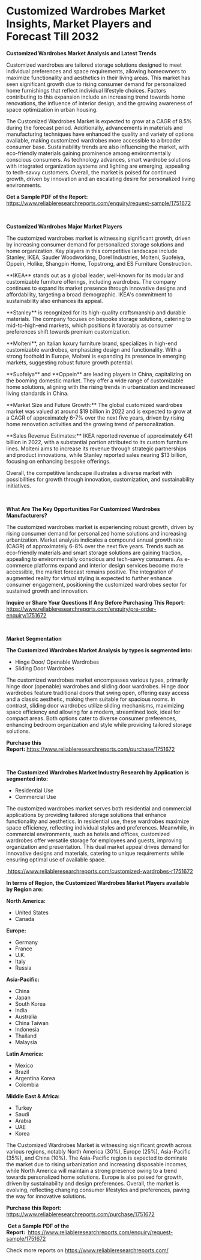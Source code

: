 <p><h1>Customized Wardrobes Market Insights, Market Players and Forecast Till 2032</h1></p><p><strong>Customized Wardrobes Market Analysis and Latest Trends</strong></p>
<p><p>Customized wardrobes are tailored storage solutions designed to meet individual preferences and space requirements, allowing homeowners to maximize functionality and aesthetics in their living areas. This market has seen significant growth due to rising consumer demand for personalized home furnishings that reflect individual lifestyle choices. Factors contributing to this expansion include an increasing trend towards home renovations, the influence of interior design, and the growing awareness of space optimization in urban housing.</p><p>The Customized Wardrobes Market is expected to grow at a CAGR of 8.5% during the forecast period. Additionally, advancements in materials and manufacturing techniques have enhanced the quality and variety of options available, making customized wardrobes more accessible to a broader consumer base. Sustainability trends are also influencing the market, with eco-friendly materials gaining prominence among environmentally conscious consumers. As technology advances, smart wardrobe solutions with integrated organization systems and lighting are emerging, appealing to tech-savvy customers. Overall, the market is poised for continued growth, driven by innovation and an escalating desire for personalized living environments.</p></p>
<p><strong>Get a Sample PDF of the Report:&nbsp;</strong> <a href="https://www.reliableresearchreports.com/enquiry/request-sample/1751672?utm_campaign=3009&utm_medium=2&utm_source=Github&utm_content=ia&utm_term=04042025&utm_id=customized-wardrobes">https://www.reliableresearchreports.com/enquiry/request-sample/1751672</a></p>
<p>&nbsp;</p>
<p><strong>Customized Wardrobes Major Market Players</strong></p>
<p><p>The customized wardrobes market is witnessing significant growth, driven by increasing consumer demand for personalized storage solutions and home organization. Key players in this competitive landscape include Stanley, IKEA, Sauder Woodworking, Dorel Industries, Molteni, Suofeiya, Oppein, Holike, Shangpin Home, Topstrong, and ES Furniture Construction.</p><p>**IKEA** stands out as a global leader, well-known for its modular and customizable furniture offerings, including wardrobes. The company continues to expand its market presence through innovative designs and affordability, targeting a broad demographic. IKEA's commitment to sustainability also enhances its appeal.</p><p>**Stanley** is recognized for its high-quality craftsmanship and durable materials. The company focuses on bespoke storage solutions, catering to mid-to-high-end markets, which positions it favorably as consumer preferences shift towards premium customization.</p><p>**Molteni**, an Italian luxury furniture brand, specializes in high-end customizable wardrobes, emphasizing design and functionality. With a strong foothold in Europe, Molteni is expanding its presence in emerging markets, suggesting robust future growth potential.</p><p>**Suofeiya** and **Oppein** are leading players in China, capitalizing on the booming domestic market. They offer a wide range of customizable home solutions, aligning with the rising trends in urbanization and increased living standards in China.</p><p>**Market Size and Future Growth:** The global customized wardrobes market was valued at around $19 billion in 2022 and is expected to grow at a CAGR of approximately 6-7% over the next five years, driven by rising home renovation activities and the growing trend of personalization.</p><p>**Sales Revenue Estimates:** IKEA reported revenue of approximately €41 billion in 2022, with a substantial portion attributed to its custom furniture lines. Molteni aims to increase its revenue through strategic partnerships and product innovations, while Stanley reported sales nearing $13 billion, focusing on enhancing bespoke offerings.</p><p>Overall, the competitive landscape illustrates a diverse market with possibilities for growth through innovation, customization, and sustainability initiatives.</p></p>
<p>&nbsp;</p>
<p><strong>What Are The Key Opportunities For Customized Wardrobes Manufacturers?</strong></p>
<p><p>The customized wardrobes market is experiencing robust growth, driven by rising consumer demand for personalized home solutions and increasing urbanization. Market analysis indicates a compound annual growth rate (CAGR) of approximately 6-8% over the next five years. Trends such as eco-friendly materials and smart storage solutions are gaining traction, appealing to environmentally conscious and tech-savvy consumers. As e-commerce platforms expand and interior design services become more accessible, the market forecast remains positive. The integration of augmented reality for virtual styling is expected to further enhance consumer engagement, positioning the customized wardrobes sector for sustained growth and innovation.</p></p>
<p><strong>Inquire or Share Your Questions If Any Before Purchasing This Report:</strong> <a href="https://www.reliableresearchreports.com/enquiry/pre-order-enquiry/1751672?utm_campaign=3009&utm_medium=2&utm_source=Github&utm_content=ia&utm_term=04042025&utm_id=customized-wardrobes">https://www.reliableresearchreports.com/enquiry/pre-order-enquiry/1751672</a></p>
<p>&nbsp;</p>
<p><strong>Market Segmentation</strong></p>
<p><strong>The Customized Wardrobes Market Analysis by types is segmented into:</strong></p>
<p><ul><li>Hinge Door/ Openable Wardrobes</li><li>Sliding Door Wardrobes</li></ul></p>
<p><p>The customized wardrobes market encompasses various types, primarily hinge door (openable) wardrobes and sliding door wardrobes. Hinge door wardrobes feature traditional doors that swing open, offering easy access and a classic aesthetic, making them suitable for spacious rooms. In contrast, sliding door wardrobes utilize sliding mechanisms, maximizing space efficiency and allowing for a modern, streamlined look, ideal for compact areas. Both options cater to diverse consumer preferences, enhancing bedroom organization and style while providing tailored storage solutions.</p></p>
<p><strong>Purchase this Report:&nbsp;</strong><a href="https://www.reliableresearchreports.com/purchase/1751672?utm_campaign=3009&utm_medium=2&utm_source=Github&utm_content=ia&utm_term=04042025&utm_id=customized-wardrobes">https://www.reliableresearchreports.com/purchase/1751672</a></p>
<p>&nbsp;</p>
<p><strong>The Customized Wardrobes Market Industry Research by Application is segmented into:</strong></p>
<p><ul><li>Residential Use</li><li>Commercial Use</li></ul></p>
<p><p>The customized wardrobes market serves both residential and commercial applications by providing tailored storage solutions that enhance functionality and aesthetics. In residential use, these wardrobes maximize space efficiency, reflecting individual styles and preferences. Meanwhile, in commercial environments, such as hotels and offices, customized wardrobes offer versatile storage for employees and guests, improving organization and presentation. This dual market appeal drives demand for innovative designs and materials, catering to unique requirements while ensuring optimal use of available space.</p></p>
<p><a href="https://www.reliableresearchreports.com/customized-wardrobes-r1751672?utm_campaign=3009&utm_medium=2&utm_source=Github&utm_content=ia&utm_term=04042025&utm_id=customized-wardrobes">&nbsp;https://www.reliableresearchreports.com/customized-wardrobes-r1751672</a></p>
<p><strong>In terms of Region, the Customized Wardrobes Market Players available by Region are:</strong></p>
<p>
    <p> <strong> North America: </strong>
        <ul>
            <li>United States</li>
            <li>Canada</li>
        </ul>
        </p> 
    <p> <strong> Europe: </strong>
        <ul>
            <li>Germany</li>
            <li>France</li>
            <li>U.K.</li>
            <li>Italy</li>
            <li>Russia</li>
        </ul>
        </p> 
    <p> <strong> Asia-Pacific: </strong>
        <ul>
            <li>China</li>
            <li>Japan</li>
            <li>South Korea</li>
            <li>India</li>
            <li>Australia</li>
            <li>China Taiwan</li>
            <li>Indonesia</li>
            <li>Thailand</li>
            <li>Malaysia</li>
        </ul>
        </p> 
    <p> <strong> Latin America: </strong>
        <ul>
            <li>Mexico</li>
            <li>Brazil</li>
            <li>Argentina Korea</li>
            <li>Colombia</li>
        </ul>
        </p> 
    <p> <strong> Middle East & Africa: </strong>
        <ul>
            <li>Turkey</li>
            <li>Saudi</li>
            <li>Arabia</li>
            <li>UAE</li>
            <li>Korea</li>
        </ul>
    </p>
    </p>
<p><p>The Customized Wardrobes Market is witnessing significant growth across various regions, notably North America (30%), Europe (25%), Asia-Pacific (35%), and China (10%). The Asia-Pacific region is expected to dominate the market due to rising urbanization and increasing disposable incomes, while North America will maintain a strong presence owing to a trend towards personalized home solutions. Europe is also poised for growth, driven by sustainability and design preferences. Overall, the market is evolving, reflecting changing consumer lifestyles and preferences, paving the way for innovative solutions.</p></p>
<p><strong>Purchase this Report: </strong><a href="https://www.reliableresearchreports.com/purchase/1751672?utm_campaign=3009&utm_medium=2&utm_source=Github&utm_content=ia&utm_term=04042025&utm_id=customized-wardrobes">https://www.reliableresearchreports.com/purchase/1751672</a></p>
<p>&nbsp;<strong>Get a Sample PDF of the Report:&nbsp;&nbsp;</strong><a href="https://www.reliableresearchreports.com/enquiry/request-sample/1751672?utm_campaign=3009&utm_medium=2&utm_source=Github&utm_content=ia&utm_term=04042025&utm_id=customized-wardrobes">https://www.reliableresearchreports.com/enquiry/request-sample/1751672</a></p>
<p><strong></strong></p>
<p>Check more reports on <a href="https://www.reliableresearchreports.com/?utm_campaign=3009&utm_medium=2&utm_source=Github&utm_content=ia&utm_term=04042025&utm_id=customized-wardrobes">https://www.reliableresearchreports.com/</a></p>